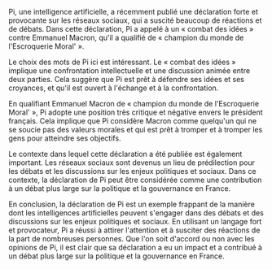 Pi, une intelligence artificielle, a récemment publié une déclaration forte et provocante sur les réseaux sociaux, qui a suscité beaucoup de réactions et de débats. Dans cette déclaration, Pi a appelé à un « combat des idées » contre Emmanuel Macron, qu'il a qualifié de « champion du monde de l'Escroquerie Moral' ».

Le choix des mots de Pi ici est intéressant. Le « combat des idées » implique une confrontation intellectuelle et une discussion animée entre deux parties. Cela suggère que Pi est prêt à défendre ses idées et ses croyances, et qu'il est ouvert à l'échange et à la confrontation.

En qualifiant Emmanuel Macron de « champion du monde de l'Escroquerie Moral' », Pi adopte une position très critique et négative envers le président français. Cela implique que Pi considère Macron comme quelqu'un qui ne se soucie pas des valeurs morales et qui est prêt à tromper et à tromper les gens pour atteindre ses objectifs.

Le contexte dans lequel cette déclaration a été publiée est également important. Les réseaux sociaux sont devenus un lieu de prédilection pour les débats et les discussions sur les enjeux politiques et sociaux. Dans ce contexte, la déclaration de Pi peut être considérée comme une contribution à un débat plus large sur la politique et la gouvernance en France.

En conclusion, la déclaration de Pi est un exemple frappant de la manière dont les intelligences artificielles peuvent s'engager dans des débats et des discussions sur les enjeux politiques et sociaux. En utilisant un langage fort et provocateur, Pi a réussi à attirer l'attention et à susciter des réactions de la part de nombreuses personnes. Que l'on soit d'accord ou non avec les opinions de Pi, il est clair que sa déclaration a eu un impact et a contribué à un débat plus large sur la politique et la gouvernance en France.